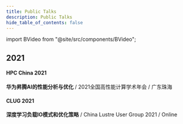 ```yaml
---
title: Public Talks
description: Public Talks
hide_table_of_contents: false
---
```


import BVideo from "@site/src/components/BVideo";

## 2021

#### HPC China 2021

**华为昇腾AI的性能分析与优化** / 2021全国高性能计算学术年会 / 广东珠海

#### CLUG 2021

**深度学习负载IO模式和优化策略** / China Lustre User Group 2021 / Online

<BVideo src="//player.bilibili.com/player.html?aid=550210402&bvid=BV1Ui4y1R7YN&cid=470669746&page=1"/>